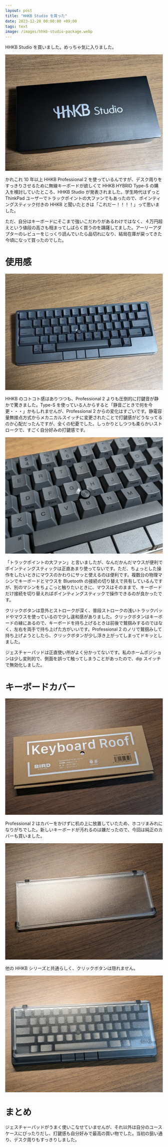 ```yaml
---
layout: post
title: "HHKB Studio を買った"
date: 2023-12-28 00:00:00 +09:00
tags: text
image: /images/hhkb-studio-package.webp
---
```


HHKB Studio を買いました。めっちゃ気に入りました。

![パッケージ](/images/hhkb-studio-package.webp)

かれこれ 10 年以上 HHKB Professional 2 を使っているんですが、デスク周りをすっきりさせるために無線キーボードが欲しくて HHKB HYBRID Type-S の購入を検討していたところ、HHKB Studio が発表されました。学生時代はずっと ThinkPad ユーザーでトラックポイントの大ファンでもあったので、ポインティングスティック付きの HHKB と聞いたときは「これだー！！！！」って思いました。

ただ、自分はキーボードにそこまで強いこだわりがあるわけではなく、４万円超えという値段の高さも相まってしばらく買うのを躊躇してました。アーリーアダプターのレビューをじっくり読んでいたら品切れになり、結局在庫が戻ってきた今頃になって買ったのでした。

# 使用感

![HHKB Studio](/images/hhkb-studio.webp)

HHKB のコトコト感はありつつも、Professional 2 よりも圧倒的に打鍵音が静かで驚きました。Type-S を使っている人からすると「静音ごときで何を今更・・・」かもしれませんが、Professional 2 からの変化はすごいです。静電容量無接点方式からメカニカルスイッチに変更されたことで打鍵感がどうなってるのか心配だったんですが、全くの杞憂でした。しっかりとしつつも柔らかいストロークで、すごく自分好みの打鍵感です。

![HHKB Studio ポインティングスティック](/images/hhkb-studio-pointing-stick.webp)

「トラックポイントの大ファン」と言いましたが、なんだかんだマウスが便利でポインティングスティックは正直あまり使ってないです。ただ、ちょっとした操作をしたいときにマウスのかわりにサッと使えるのは便利です。複数台の物理マシンでキーボードとマウスを Bluetooth の接続の切り替えで共有しているんですが、別のマシンをちょこっと触りたいときに、マウスはそのままで、キーボードだけ接続を切り替えればポインティングスティックで操作できるのが良かったです。

クリックボタンは意外とストロークが深く、普段ストロークの浅いトラックパッドやマウスを使っているので少し違和感がありました。クリックボタンはキーボードの縁にあるので、キーボードを持ち上げるときは前後で鷲掴みするのではなく、左右を両手で持ち上げた方がいいです。Professional 2 のノリで鷲掴みして持ち上げようとしたら、クリックボタンが少し浮き上がってしまってドキッとしました。

ジェスチャーパッドは正直使い所がよく分かってないです。私のホームポジションは少し変則的で、側面を誤って触ってしまうことがあったので、dip スイッチで無効化しました。

# キーボードカバー

![HHKB Studio カバーパッケージ](/images/hhkb-studio-cover-package.webp)

Professional 2 はカバーをかけずに机の上に放置していたため、ホコリまみれになりがちでした。新しいキーボードが汚れるのは嫌だったので、今回は純正のカバーも買いました。

![HHKB Studio カバー](/images/hhkb-studio-cover.webp)

他の HHKB シリーズと共通らしく、クリックボタンは隠れません。

![HHKB Studio with カバー](/images/hhkb-studio-with-cover.webp)

# まとめ

ジェスチャーパッドがうまく使いこなせていませんが、それ以外は自分のユースケースにぴったりだし、打鍵感も自分好みで最高の買い物でした。当初の狙い通り、デスク周りもすっきりしました。